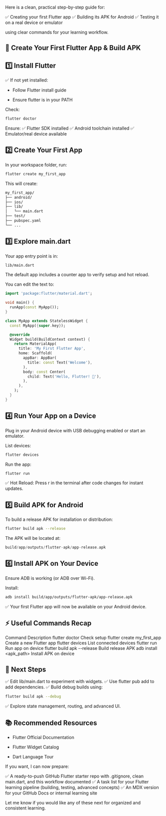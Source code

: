 Here is a clean, practical step-by-step guide for:

✅ Creating your first Flutter app
✅ Building its APK for Android
✅ Testing it on a real device or emulator

using clear commands for your learning workflow.

## 🚀 Create Your First Flutter App & Build APK
## 1️⃣ Install Flutter
✅ If not yet installed:

- Follow Flutter install guide

- Ensure flutter is in your PATH

Check:

```bash
flutter doctor
```
Ensure:
✅ Flutter SDK installed
✅ Android toolchain installed
✅ Emulator/real device available

## 2️⃣ Create Your First App
In your workspace folder, run:

```bash
flutter create my_first_app
```
This will create:

```bash
my_first_app/
├── android/
├── ios/
├── lib/
│   └── main.dart
├── test/
├── pubspec.yaml
└── ...
```
## 3️⃣ Explore main.dart
Your app entry point is in:

```bash
lib/main.dart
```
The default app includes a counter app to verify setup and hot reload.

You can edit the text to:

```dart
import 'package:flutter/material.dart';

void main() {
  runApp(const MyApp());
}

class MyApp extends StatelessWidget {
  const MyApp({super.key});

  @override
  Widget build(BuildContext context) {
    return MaterialApp(
      title: 'My First Flutter App',
      home: Scaffold(
        appBar: AppBar(
          title: const Text('Welcome'),
        ),
        body: const Center(
          child: Text('Hello, Flutter! 🚀'),
        ),
      ),
    );
  }
}
```
## 4️⃣ Run Your App on a Device
Plug in your Android device with USB debugging enabled or start an emulator.

List devices:

```bash
flutter devices
```
Run the app:

```bash
flutter run
```
✅ Hot Reload: Press r in the terminal after code changes for instant updates.

## 5️⃣ Build APK for Android
To build a release APK for installation or distribution:

```bash
flutter build apk --release
```
The APK will be located at:

```swift
build/app/outputs/flutter-apk/app-release.apk
```
## 6️⃣ Install APK on Your Device
Ensure ADB is working (or ADB over Wi-Fi).

Install:

```bash
adb install build/app/outputs/flutter-apk/app-release.apk
```
✅ Your first Flutter app will now be available on your Android device.

## ⚡ Useful Commands Recap
Command	Description
flutter doctor	Check setup
flutter create my_first_app	Create a new Flutter app
flutter devices	List connected devices
flutter run	Run app on device
flutter build apk --release	Build release APK
adb install <apk_path>	Install APK on device

## 🚩 Next Steps
✅ Edit lib/main.dart to experiment with widgets.
✅ Use flutter pub add <package> to add dependencies.
✅ Build debug builds using:

```bash
flutter build apk --debug
```
✅ Explore state management, routing, and advanced UI.

## 📚 Recommended Resources
- Flutter Official Documentation

- Flutter Widget Catalog

- Dart Language Tour

If you want, I can now prepare:

✅ A ready-to-push GitHub Flutter starter repo with .gitignore, clean main.dart, and this workflow documented
✅ A task list for your Flutter learning pipeline (building, testing, advanced concepts)
✅ An MDX version for your GitHub Docs or internal learning site

Let me know if you would like any of these next for organized and consistent learning.
